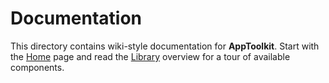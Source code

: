 # Documentation

This directory contains wiki-style documentation for **AppToolkit**. Start with the [Home](wiki/Home.md) page and read the [Library](wiki/Library.md) overview for a tour of available components.
